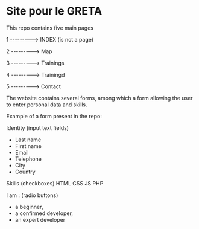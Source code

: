 # Site pour le GRETA 

This repo contains five main pages


1 ---------> INDEX (is not a page)


2 ---------> Map


3 ---------> Trainings


4 ---------> Trainingd


5 ---------> Contact




The website contains several forms, among which a form allowing the user to enter personal data and skills.


Example of a form present in the repo: 

Identity (input text fields)
- Last name
- First name
- Email
- Telephone
- City
- Country

Skills (checkboxes)
HTML
CSS
JS
PHP

I am : (radio buttons)
- a beginner,
- a confirmed developer,
- an expert developer